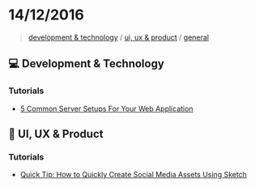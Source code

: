 # 14/12/2016

> [development & technology](#development--technology) / [ui, ux & product](#ui-ux--product) / [general](#general)

## :computer: Development & Technology

### Tutorials
- [5 Common Server Setups For Your Web Application](https://www.digitalocean.com/community/tutorials/5-common-server-setups-for-your-web-application)


## :art: UI, UX & Product

### Tutorials
- [Quick Tip: How to Quickly Create Social Media Assets Using Sketch](https://webdesign.tutsplus.com/tutorials/quick-tip-how-to-quickly-create-social-media-assets-using-sketch--cms-27868)